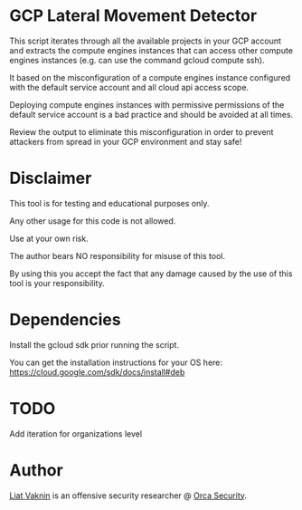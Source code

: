 # GCP Lateral Movement Detector 

This script iterates through all the available projects in your GCP account and extracts the compute engines instances that can access other compute engines instances (e.g. can use the command gcloud compute ssh).

It based on the misconfiguration of a compute engines instance configured with the default service account and all cloud api access scope.

Deploying compute engines instances with permissive permissions of the default service account is a bad practice and should be avoided at all times.

Review the output to eliminate this misconfiguration in order to prevent attackers from spread in your GCP environment and stay safe!

# Disclaimer
This tool is for testing and educational purposes only. 

Any other usage for this code is not allowed. 

Use at your own risk.

The author bears NO responsibility for misuse of this tool.

By using this you accept the fact that any damage caused by the use of this tool is your responsibility.

# Dependencies
Install the gcloud sdk prior running the script.

You can get the installation instructions for your OS here:
https://cloud.google.com/sdk/docs/install#deb

# TODO
Add iteration for organizations level

# Author
<a href="https://twitter.com/ellicho007">Liat Vaknin</a> is an offensive security researcher @ <a href="https://twitter.com/orcasec?s=11">Orca Security</a>.
